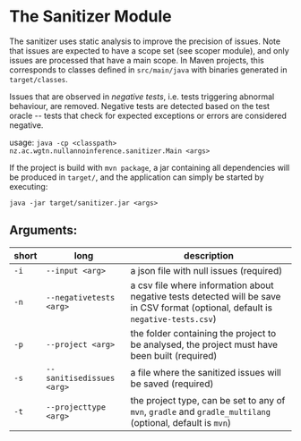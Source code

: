 # The Sanitizer Module

The sanitizer uses static analysis to improve the precision of issues. Note that issues are expected to have a scope set (see scoper module), and only issues are processed 
that have a main scope. In Maven projects, this corresponds to classes defined in `src/main/java` with binaries
generated in `target/classes`. 

Issues that are observed in *negative tests*, i.e. tests triggering abnormal behaviour, are removed. Negative tests are detected based on the test
oracle -- tests that check for expected exceptions or errors are considered negative. 

usage: `java -cp <classpath> nz.ac.wgtn.nullannoinference.sanitizer.Main <args>`

If the project is build with `mvn package`, a jar containing all dependencies will be produced in `target/`, and the application can simply be started by executing:

`java -jar target/sanitizer.jar <args>`

## Arguments: 

| short | long                      | description                                                                                                                               | 
|-----------|---------------------------|-------------------------------------------------------------------------------------------------------------------------------------------|
| `-i`      | `--input <arg>`           | a json file with null issues (required)                                                                                                   |
| `-n`      | `--negativetests <arg>`   | a csv file where information about negative tests detected will be save in CSV format (optional, default is `negative-tests.csv`)         |
| `-p`      | `--project <arg>`         | the folder containing the project to be analysed, the project must have been built (required)                                             |
| `-s`      | `--sanitisedissues <arg>` | a file where the sanitized issues will be saved (required) |
| `-t`  | `--projecttype <arg>`     | the project type, can be set to any of `mvn`, `gradle` and `gradle_multilang` (optional, default is `mvn`)                |







